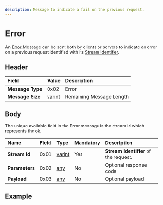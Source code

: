 ```yaml
---
description: Message to indicate a fail on the previous request.
---
```


# Error

An [Error ](error.md)Message can be sent both by clients or servers to indicate an error on a previous request identified with its [Stream Identifier](../definitions.md#stream-identifier).

## Header

| Field | Value | Description |
| :--- | :--- | :--- |
| **Message Type** | 0x02 | Error |
| **Message Size** | [varint](../definitions.md#varint) | Remaining Message Length |

## Body

The unique available field in the Error message is the stream id which represents the ok.

| Name | Field | Type | Mandatory | Description |
| :--- | :--- | :--- | :--- | :--- |
| **Stream Id** | 0x01 | [varint](../definitions.md#varint) | Yes | **Stream Identifier** of the request. |
| **Parameters** | 0x02 | [any](../definitions.md#any) | No | Optional response code |
| **Payload** | 0x03 | [any](../definitions.md#any) | No | Optional payload |

## Example

